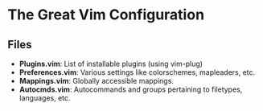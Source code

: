 The Great Vim Configuration
===========================

Files
-----
- **Plugins.vim**: List of installable plugins (using vim-plug)
- **Preferences.vim**: Various settings like colorschemes, mapleaders, etc.
- **Mappings.vim**: Globally accessible mappings.
- **Autocmds.vim**: Autocommands and groups pertaining to filetypes, languages, etc.
